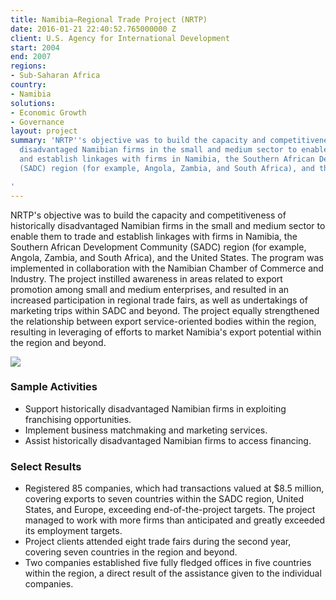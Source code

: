 ```yaml
---
title: Namibia—Regional Trade Project (NRTP)
date: 2016-01-21 22:40:52.765000000 Z
client: U.S. Agency for International Development
start: 2004
end: 2007
regions:
- Sub-Saharan Africa
country:
- Namibia
solutions:
- Economic Growth
- Governance
layout: project
summary: 'NRTP''s objective was to build the capacity and competitiveness of historically
  disadvantaged Namibian firms in the small and medium sector to enable them to trade
  and establish linkages with firms in Namibia, the Southern African Development Community
  (SADC) region (for example, Angola, Zambia, and South Africa), and the United States.

'
---
```


NRTP's objective was to build the capacity and competitiveness of historically disadvantaged Namibian firms in the small and medium sector to enable them to trade and establish linkages with firms in Namibia, the Southern African Development Community (SADC) region (for example, Angola, Zambia, and South Africa), and the United States. The program was implemented in collaboration with the Namibian Chamber of Commerce and Industry. The project instilled awareness in areas related to export promotion among small and medium enterprises, and resulted in an increased participation in regional trade fairs, as well as undertakings of marketing trips within SADC and beyond. The project equally strengthened the relationship between export service-oriented bodies within the region, resulting in leveraging of efforts to market Namibia's export potential within the region and beyond.

![][1]

###  Sample Activities

* Support historically disadvantaged Namibian firms in exploiting franchising opportunities.
* Implement business matchmaking and marketing services.
* Assist historically disadvantaged Namibian firms to access financing.

###  Select Results

* Registered 85 companies, which had transactions valued at $8.5 million, covering exports to seven countries within the SADC region, United States, and Europe, exceeding end-of-the-project targets. The project managed to work with more firms than anticipated and greatly exceeded its employment targets.
* Project clients attended eight trade fairs during the second year, covering seven countries in the region and beyond.
* Two companies established five fully fledged offices in five countries within the region, a direct result of the assistance given to the individual companies.

[1]: /assets/images/projects/namibia_0.jpg
